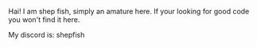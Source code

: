 Hai! I am shep fish, simply an amature here. If your looking for good code you won't find it here.

My discord is: shepfish
